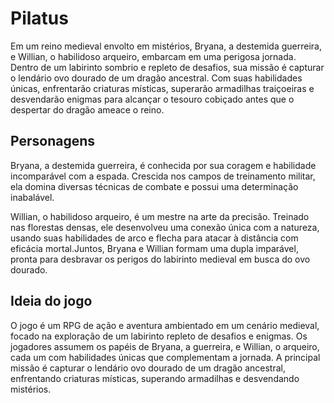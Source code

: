# Pilatus 

Em um reino medieval envolto em mistérios, Bryana, a destemida guerreira, e Willian, o habilidoso arqueiro, embarcam em uma perigosa jornada. Dentro de um labirinto sombrio e repleto de desafios, sua missão é capturar o lendário ovo dourado de um dragão ancestral. Com suas habilidades únicas, enfrentarão criaturas místicas, superarão armadilhas traiçoeiras e desvendarão enigmas para alcançar o tesouro cobiçado antes que o despertar do dragão ameace o reino.

## Personagens

Bryana, a destemida guerreira, é conhecida por sua coragem e habilidade incomparável com a espada. Crescida nos campos de treinamento militar, ela domina diversas técnicas de combate e possui uma determinação inabalável. 

Willian, o habilidoso arqueiro, é um mestre na arte da precisão. Treinado nas florestas densas, ele desenvolveu uma conexão única com a natureza, usando suas habilidades de arco e flecha para atacar à distância com eficácia mortal.Juntos, Bryana e Willian formam uma dupla imparável, pronta para desbravar os perigos do labirinto medieval em busca do ovo dourado.

## Ideia do jogo


O jogo é um RPG de ação e aventura ambientado em um cenário medieval, focado na exploração de um labirinto repleto de desafios e enigmas. Os jogadores assumem os papéis de Bryana, a guerreira, e Willian, o arqueiro, cada um com habilidades únicas que complementam a jornada. A principal missão é capturar o lendário ovo dourado de um dragão ancestral, enfrentando criaturas místicas, superando armadilhas e desvendando mistérios.
